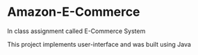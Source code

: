 # Amazon-E-Commerce
In class assignment called E-Commerce System 

This project implements user-interface and was built using Java


